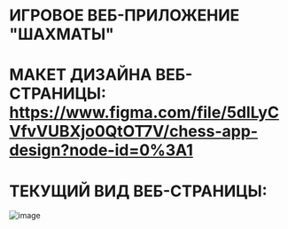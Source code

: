 # ИГРОВОЕ ВЕБ-ПРИЛОЖЕНИЕ "ШАХМАТЫ"
# МАКЕТ ДИЗАЙНА ВЕБ-СТРАНИЦЫ: https://www.figma.com/file/5dlLyCVfvVUBXjo0QtOT7V/chess-app-design?node-id=0%3A1
# ТЕКУЩИЙ ВИД ВЕБ-СТРАНИЦЫ:
![image](https://user-images.githubusercontent.com/98162330/174494428-48d49545-6133-4bb0-a10a-1ffc27f0898d.png)

